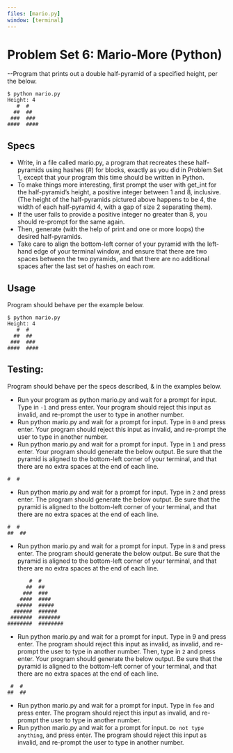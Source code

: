```yaml
---
files: [mario.py]
window: [terminal]
---
```


# Problem Set 6: Mario-More (Python)
--Program that prints out a double half-pyramid of a specified height, per the below.
```
$ python mario.py
Height: 4
   #  #
  ##  ##
 ###  ###
####  ####
```
## Specs
- Write, in a file called mario.py, a program that recreates these half-pyramids using hashes (#) for blocks, exactly as you did in Problem Set 1, except that your program this time should be written in Python.
- To make things more interesting, first prompt the user with get_int for the half-pyramid’s height, a positive integer between 1 and 8, inclusive. (The height of the half-pyramids pictured above happens to be 4, the width of each half-pyramid 4, with a gap of size 2 separating them).
- If the user fails to provide a positive integer no greater than 8, you should re-prompt for the same again.
- Then, generate (with the help of print and one or more loops) the desired half-pyramids.
- Take care to align the bottom-left corner of your pyramid with the left-hand edge of your terminal window, and ensure that there are two spaces between the two pyramids, and that there are no additional spaces after the last set of hashes on each row.

## Usage
Program should behave per the example below.
```
$ python mario.py
Height: 4
   #  #
  ##  ##
 ###  ###
####  ####
```
## Testing:
Program should behave per the specs described, & in the examples below.

- Run your program as python mario.py and wait for a prompt for input. Type in `-1` and press enter. Your program should reject this input as invalid,  and re-prompt the user to type in another number.
- Run python mario.py and wait for a prompt for input. Type in `0` and press enter. Your program should reject this input as invalid, and re-prompt the user to type in another number.
- Run python mario.py and wait for a prompt for input. Type in `1` and press enter. Your program should generate the below output. Be sure that the pyramid is aligned to the bottom-left corner of your terminal, and that there are no extra spaces at the end of each line.
```
#  #
```
- Run python mario.py and wait for a prompt for input. Type in `2` and press enter. The program should generate the below output. Be sure that the pyramid is aligned to the bottom-left corner of your terminal, and that there are no extra spaces at the end of each line.
 ```
#  #
##  ##
```
- Run python mario.py and wait for a prompt for input. Type in `8` and press enter. The program should generate the below output. Be sure that the pyramid is aligned to the bottom-left corner of your terminal, and that there are no extra spaces at the end of each line.
```
       #  #
      ##  ##
     ###  ###
    ####  ####
   #####  #####
  ######  ######
 #######  #######
########  ########
```
- Run python mario.py and wait for a prompt for input. Type in 9 and press enter. The program should reject this input as invalid,  as invalid, and re-prompt the user to type in another number. Then, type in `2` and press enter. Your program should generate the below output. Be sure that the pyramid is aligned to the bottom-left corner of your terminal, and that there are no extra spaces at the end of each line.
```
 #  #
##  ##
```
- Run python mario.py and wait for a prompt for input. Type in `foo` and press enter. The program should reject this input as invalid, and re-prompt the user to type in another number.
- Run python mario.py and wait for a prompt for input. `Do not type anything`, and press enter. The program should reject this input as invalid, and re-prompt the user to type in another number.
